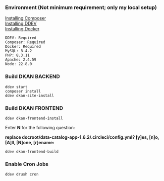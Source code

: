 ### Environment (Not minimum requirement; only my local setup)
[Installing Composer](https://getcomposer.org/doc/00-intro.md#installation-linux-unix-osx)\
[Installing DDEV](https://ddev.readthedocs.io/en/latest/users/install/ddev-installation/)\
[Installing Docker](https://ddev.readthedocs.io/en/latest/users/install/docker-installation/)
```
DDEV: Required
Composer: Required
Docker: Required
MySQL: 8.4.2
PHP: 8.3.11
Apache: 2.4.59
Node: 22.8.0
```

### Build DKAN BACKEND

```
ddev start
composer install
ddev dkan-site-install
```

### Build DKAN FRONTEND
```
ddev dkan-frontend-install
```
Enter **N** for the following question:

**replace docroot/data-catalog-app-1.6.2/.circleci/config.yml? [y]es, [n]o, [A]ll, [N]one, [r]ename:**
```
ddev dkan-frontend-build
```

### Enable Cron Jobs
```
ddev drush cron
```